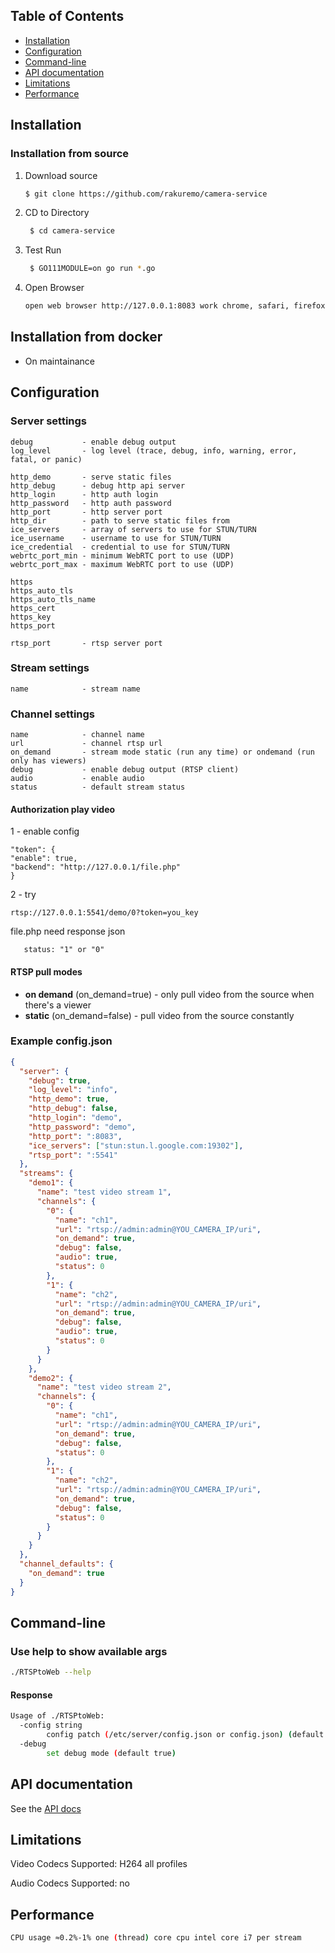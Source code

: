 ## Table of Contents

- [Installation](#installation)
- [Configuration](#configuration)
- [Command-line](#command-line)
- [API documentation](#api-documentation)
- [Limitations](#limitations)
- [Performance](#performance)

## Installation

### Installation from source

1. Download source
   ```bash
   $ git clone https://github.com/rakuremo/camera-service
   ```
1. CD to Directory
   ```bash
    $ cd camera-service
   ```
1. Test Run
   ```bash
    $ GO111MODULE=on go run *.go
   ```
1. Open Browser
    ```bash
    open web browser http://127.0.0.1:8083 work chrome, safari, firefox
    ```

## Installation from docker

- On maintainance 

## Configuration

### Server settings

```text
debug           - enable debug output
log_level       - log level (trace, debug, info, warning, error, fatal, or panic)

http_demo       - serve static files
http_debug      - debug http api server
http_login      - http auth login
http_password   - http auth password
http_port       - http server port
http_dir        - path to serve static files from
ice_servers     - array of servers to use for STUN/TURN
ice_username    - username to use for STUN/TURN
ice_credential  - credential to use for STUN/TURN
webrtc_port_min - minimum WebRTC port to use (UDP)
webrtc_port_max - maximum WebRTC port to use (UDP)

https
https_auto_tls
https_auto_tls_name
https_cert
https_key
https_port

rtsp_port       - rtsp server port
```

### Stream settings

```text
name            - stream name
```

### Channel settings

```text
name            - channel name
url             - channel rtsp url
on_demand       - stream mode static (run any time) or ondemand (run only has viewers)
debug           - enable debug output (RTSP client)
audio           - enable audio
status          - default stream status
```

#### Authorization play video

1 - enable config

```text
"token": {
"enable": true,
"backend": "http://127.0.0.1/file.php"
}
```

2 - try

```text
rtsp://127.0.0.1:5541/demo/0?token=you_key
```

file.php need response json

```text
   status: "1" or "0"
 ```

#### RTSP pull modes

  * **on demand** (on_demand=true) - only pull video from the source when there's a viewer
  * **static** (on_demand=false) - pull video from the source constantly

### Example config.json

```json
{
  "server": {
    "debug": true,
    "log_level": "info",
    "http_demo": true,
    "http_debug": false,
    "http_login": "demo",
    "http_password": "demo",
    "http_port": ":8083",
    "ice_servers": ["stun:stun.l.google.com:19302"],
    "rtsp_port": ":5541"
  },
  "streams": {
    "demo1": {
      "name": "test video stream 1",
      "channels": {
        "0": {
          "name": "ch1",
          "url": "rtsp://admin:admin@YOU_CAMERA_IP/uri",
          "on_demand": true,
          "debug": false,
          "audio": true,
          "status": 0
        },
        "1": {
          "name": "ch2",
          "url": "rtsp://admin:admin@YOU_CAMERA_IP/uri",
          "on_demand": true,
          "debug": false,
          "audio": true,
          "status": 0
        }
      }
    },
    "demo2": {
      "name": "test video stream 2",
      "channels": {
        "0": {
          "name": "ch1",
          "url": "rtsp://admin:admin@YOU_CAMERA_IP/uri",
          "on_demand": true,
          "debug": false,
          "status": 0
        },
        "1": {
          "name": "ch2",
          "url": "rtsp://admin:admin@YOU_CAMERA_IP/uri",
          "on_demand": true,
          "debug": false,
          "status": 0
        }
      }
    }
  },
  "channel_defaults": {
    "on_demand": true
  }
}
```

## Command-line

### Use help to show available args

```bash
./RTSPtoWeb --help
```

#### Response

```bash
Usage of ./RTSPtoWeb:
  -config string
        config patch (/etc/server/config.json or config.json) (default "config.json")
  -debug
        set debug mode (default true)
```

## API documentation

See the [API docs](/docs/api.md)

## Limitations

Video Codecs Supported: H264 all profiles

Audio Codecs Supported: no

## Performance

```bash
CPU usage ≈0.2%-1% one (thread) core cpu intel core i7 per stream
```